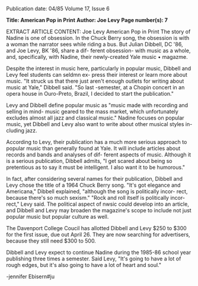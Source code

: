 Publication date: 04/85
Volume 17, Issue 6

**Title: American Pop in Print**
**Author: Joe Levy**
**Page number(s): 7**

EXTRACT ARTICLE CONTENT:
Joe Levy 
American Pop in Print 
The story of Nadine is one of obsession. 
In the Chuck Berry song, the obsession 
is with a woman the narrator sees while 
riding a bus. But Julian Dibbell, DC 
'86, and Joe Levy, BK '86, share a dif-
ferent obsession- with music as a 
whole, and, specifically, with Nadine, 
their 
newly-created 
Yale 
music 
• 
magazme. 

Despite the interest in music here, 
particularly in popular music, Dibbell 
and Levy feel students can seldmn ex-
press their interest or learn more about 
music. "It struck us that there just aren't 
enough outlets for writing about music 
at Yale," Dibbell said. "So last -semester, 
at a Chopin concert in an opera house 
in Ouro-Preto, Brazil, I decided to start 
the publication." 

Levy and Dibbell define popular 
music as "music made with recording 
and selling in mind- music geared to 
the mass market, which unfortunately 
excludes almost all jazz and classical 
music." Nadine focuses on popular 
music, yet Dibbell and Levy also want 
to write about other musical styles in-
cluding jazz. 

According to Levy, their publication 
has a much more serious approach to 
popular music than generally found at 
Yale. It will include articles about 
records and bands and analyses of dif-
ferent aspects of music. Although it is a 
serious publication, Dibbell admits, "I 
get scared about being so pretentious as 
to say it must be intelligent. I also want 
it to be humorous." 

In fact, 
after considering several 
names for their publication, Dibbell 
and Levy chose the title of a 1964 
Chuck Berry song. "It's got elegance 
and Americana," Dibbell explained, 
"although the song is politically incor-
rect, because there's so much sexism." 
"Rock and roll itself is politically incor-
rect," Levy said. The political aspect of 
nwsic could develop into an article, and 
Dibbell and Levy may broaden the 
magazine's scope to include not just 
popular music but popular culture as 
well. 

The Davenport College Coucil has 
allotted Dibbell and Levy $250 to $300 
for the first issue, due out April 26. 
They are now searching for advertisers, 
because they still need $300 to 
500. 

Dibbell and Levy expect to continue 
Nadine during the 1985-86 school year 
publishing three times a semester. Said 
Levy, "It's going to have a lot of rough 
edges, but it's also going to have a lot of 
heart and soul." 

-jennifer Ebisern#ju